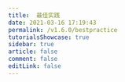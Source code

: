 ```yaml
---
title:  最佳实践
date: 2021-03-16 17:19:43
permalink: /v1.6.0/bestpractice
tutorialsShowcase: true
sidebar: true
article: false 
comment: false
editLink: false
---
```



